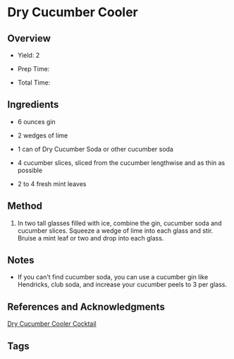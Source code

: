 # Dry Cucumber Cooler

## Overview

- Yield: 2

- Prep Time:

- Total Time:

## Ingredients

- 6 ounces gin

- 2 wedges of lime

- 1 can of Dry Cucumber Soda or other cucumber soda

- 4 cucumber slices, sliced from the cucumber lengthwise and as thin as possible

- 2 to 4 fresh mint leaves

## Method

1. In two tall glasses filled with ice, combine the gin, cucumber soda and cucumber slices. Squeeze a wedge of lime into each glass and stir. Bruise a mint leaf or two and drop into each glass.

## Notes

- If you can't find cucumber soda, you can use a cucumber gin like Hendricks, club soda, and increase your cucumber peels to 3 per glass.

## References and Acknowledgments

[Dry Cucumber Cooler Cocktail](https://www.thekitchn.com/recipe-dry-cucumber-cooler-cocktail-perfect-sip-if-you-like-your-drinks-dry-the-10-minute-happy-hour-203053)

## Tags


